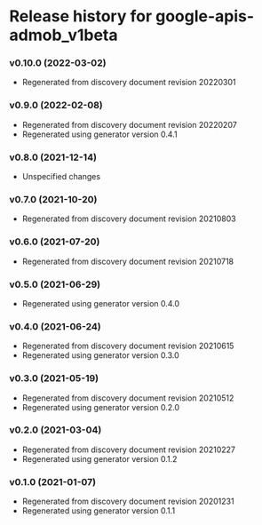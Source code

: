 # Release history for google-apis-admob_v1beta

### v0.10.0 (2022-03-02)

* Regenerated from discovery document revision 20220301

### v0.9.0 (2022-02-08)

* Regenerated from discovery document revision 20220207
* Regenerated using generator version 0.4.1

### v0.8.0 (2021-12-14)

* Unspecified changes

### v0.7.0 (2021-10-20)

* Regenerated from discovery document revision 20210803

### v0.6.0 (2021-07-20)

* Regenerated from discovery document revision 20210718

### v0.5.0 (2021-06-29)

* Regenerated using generator version 0.4.0

### v0.4.0 (2021-06-24)

* Regenerated from discovery document revision 20210615
* Regenerated using generator version 0.3.0

### v0.3.0 (2021-05-19)

* Regenerated from discovery document revision 20210512
* Regenerated using generator version 0.2.0

### v0.2.0 (2021-03-04)

* Regenerated from discovery document revision 20210227
* Regenerated using generator version 0.1.2

### v0.1.0 (2021-01-07)

* Regenerated from discovery document revision 20201231
* Regenerated using generator version 0.1.1

